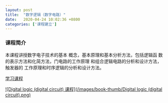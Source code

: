 ```yaml
---
layout: post
title:  "数字逻辑（数字电路）"
date:   2020-04-24 10:02:36 +0800
categories: ['课程建立']
---
```

### 课程简介
本课程讲授数字电子技术的基本 概念，基本原理和基本分析方法，包括逻辑函 数的表示方法和化简方法，门电路的工作原理 和组合逻辑电路的分析和设计方法，触发器的 工作原理和时序逻辑的分析和设计方法。

[学习课程](https://zhumx13.gitbooks.io/graduation_book/content/)

[![Digital logic (digital circuit) 课程](/images/book-thumb/Digital logic (digital circuit).png)](https://zhumx13.gitbooks.io/graduation_book/content/)

